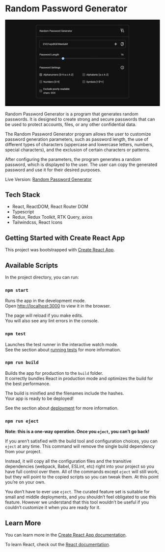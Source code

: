 # Random Password Generator

![Random Password Generator preview](https://github.com/OvchariK3208/RPG/blob/main/Screenshot_2023-08-12-18-13-24-642_com.kiwibrowser.browser-01.jpeg)

Random Password Generator is a program that generates random passwords. It is designed to create strong and secure passwords that can be used to protect accounts, files, or any other confidential data.

The Random Password Generator program allows the user to customize password generation parameters, such as password length, the use of different types of characters (uppercase and lowercase letters, numbers, special characters), and the exclusion of certain characters or patterns.

After configuring the parameters, the program generates a random password, which is displayed to the user. The user can copy the generated password and use it for their desired purposes.

Live Version: [Random Password Generator](https://melodious-starburst-3a9b60.netlify.app/)

## Tech Stack

  * React, ReactDOM, React Router DOM
  * Typescript
  * Redux, Redux Toolkit, RTK Query, axios
  * Tailwindcss, React Icons

## Getting Started with Create React App

This project was bootstrapped with [Create React App](https://github.com/facebook/create-react-app).

## Available Scripts

In the project directory, you can run:

### `npm start`

Runs the app in the development mode.\
Open [http://localhost:3000](http://localhost:3000) to view it in the browser.

The page will reload if you make edits.\
You will also see any lint errors in the console.

### `npm test`

Launches the test runner in the interactive watch mode.\
See the section about [running tests](https://facebook.github.io/create-react-app/docs/running-tests) for more information.

### `npm run build`

Builds the app for production to the `build` folder.\
It correctly bundles React in production mode and optimizes the build for the best performance.

The build is minified and the filenames include the hashes.\
Your app is ready to be deployed!

See the section about [deployment](https://facebook.github.io/create-react-app/docs/deployment) for more information.

### `npm run eject`

**Note: this is a one-way operation. Once you `eject`, you can’t go back!**

If you aren’t satisfied with the build tool and configuration choices, you can `eject` at any time. This command will remove the single build dependency from your project.

Instead, it will copy all the configuration files and the transitive dependencies (webpack, Babel, ESLint, etc) right into your project so you have full control over them. All of the commands except `eject` will still work, but they will point to the copied scripts so you can tweak them. At this point you’re on your own.

You don’t have to ever use `eject`. The curated feature set is suitable for small and middle deployments, and you shouldn’t feel obligated to use this feature. However we understand that this tool wouldn’t be useful if you couldn’t customize it when you are ready for it.

## Learn More

You can learn more in the [Create React App documentation](https://facebook.github.io/create-react-app/docs/getting-started).

To learn React, check out the [React documentation](https://reactjs.org/).
